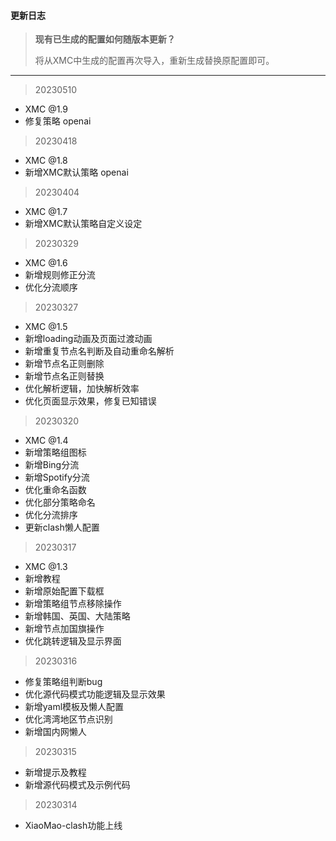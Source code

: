 #### 更新日志

> **现有已生成的配置如何随版本更新？**
>
> 将从XMC中生成的配置再次导入，重新生成替换原配置即可。



------





> 20230510

- XMC @1.9
- 修复策略 openai



> 20230418

- XMC @1.8
- 新增XMC默认策略 openai


> 20230404

- XMC @1.7
- 新增XMC默认策略自定义设定



> 20230329

- XMC @1.6
- 新增规则修正分流
- 优化分流顺序



> 20230327

- XMC @1.5
- 新增loading动画及页面过渡动画
- 新增重复节点名判断及自动重命名解析
- 新增节点名正则删除
- 新增节点名正则替换
- 优化解析逻辑，加快解析效率
- 优化页面显示效果，修复已知错误



> 20230320

- XMC @1.4
- 新增策略组图标
- 新增Bing分流
- 新增Spotify分流
- 优化重命名函数
- 优化部分策略命名
- 优化分流排序
- 更新clash懒人配置




> 20230317

- XMC @1.3
- 新增教程
- 新增原始配置下载框
- 新增策略组节点移除操作
- 新增韩国、英国、大陆策略
- 新增节点加国旗操作
- 优化跳转逻辑及显示界面



> 20230316

- 修复策略组判断bug
- 优化源代码模式功能逻辑及显示效果
- 新增yaml模板及懒人配置
- 优化湾湾地区节点识别
- 新增国内网懒人



> 20230315

- 新增提示及教程
- 新增源代码模式及示例代码



> 20230314

- XiaoMao-clash功能上线

